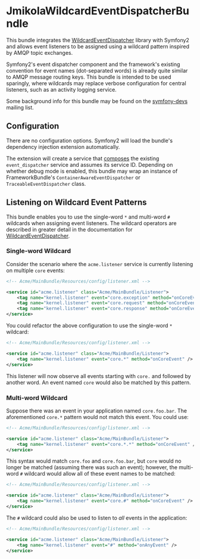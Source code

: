 # JmikolaWildcardEventDispatcherBundle

This bundle integrates the [WildcardEventDispatcher][] library with Symfony2 and
allows event listeners to be assigned using a wildcard pattern inspired by
AMQP topic exchanges.

Symfony2's event dispatcher component and the framework's existing convention
for event names (dot-separated words) is already quite similar to AMQP message
routing keys. This bundle is intended to be used sparingly, where wildcards may
replace verbose configuration for central listeners, such as an activity logging
service.

Some background info for this bundle may be found on the [symfony-devs][]
mailing list.

  [WildcardEventDispatcher]: https://github.com/jmikola/WildcardEventDispatcher
  [symfony-devs]: https://groups.google.com/d/topic/symfony-devs/GWeOTMfKg9s/discussion

## Configuration

There are no configuration options. Symfony2 will load the bundle's dependency
injection extension automatically.

The extension will create a service that [composes][] the existing
`event_dispatcher` service and assumes its service ID. Depending on whether
debug mode is enabled, this bundle may wrap an instance of FrameworkBundle's
`ContainerAwareEventDispatcher` or `TraceableEventDispatcher` class.

  [composes]: http://en.wikipedia.org/wiki/Object_composition

## Listening on Wildcard Event Patterns ##

This bundle enables you to use the single-word `*` and multi-word `#` wildcards
when assigning event listeners. The wildcard operators are described in greater
detail in the documentation for [WildcardEventDispatcher][].

### Single-word Wildcard ###

Consider the scenario where the `acme.listener` service is currently listening
on multiple `core` events:

```xml
<!-- Acme/MainBundle/Resources/config/listener.xml -->

<service id="acme.listener" class="Acme/MainBundle/Listener">
    <tag name="kernel.listener" event="core.exception" method="onCoreEvent" />
    <tag name="kernel.listener" event="core.request" method="onCoreEvent" />
    <tag name="kernel.listener" event="core.response" method="onCoreEvent" />
</service>
```

You could refactor the above configuration to use the single-word `*` wildcard:

```xml
<!-- Acme/MainBundle/Resources/config/listener.xml -->

<service id="acme.listener" class="Acme/MainBundle/Listener">
    <tag name="kernel.listener" event="core.*" method="onCoreEvent" />
</service>
```

This listener will now observe all events starting with `core.` and followed by
another word. An event named `core` would also be matched by this pattern.

### Multi-word Wildcard ###

Suppose there was an event in your application named `core.foo.bar`. The
aforementioned `core.*` pattern would not match this event. You could use:

```xml
<!-- Acme/MainBundle/Resources/config/listener.xml -->

<service id="acme.listener" class="Acme/MainBundle/Listener">
    <tag name="kernel.listener" event="core.*.*" method="onCoreEvent" />
</service>
```

This syntax would match `core.foo` and `core.foo.bar`, but `core` would no
longer be matched (assuming there was such an event); however, the multi-word
`#` wildcard would allow all of these event names to be matched:

``` xml
<!-- Acme/MainBundle/Resources/config/listener.xml -->

<service id="acme.listener" class="Acme/MainBundle/Listener">
    <tag name="kernel.listener" event="core.#" method="onCoreEvent" />
</service>
```

The `#` wildcard could also be used to listen to _all_ events in the
application:

``` xml
<!-- Acme/MainBundle/Resources/config/listener.xml -->

<service id="acme.listener" class="Acme/MainBundle/Listener">
    <tag name="kernel.listener" event="#" method="onAnyEvent" />
</service>
```
